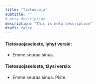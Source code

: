 ```yaml
---
title: "Tietosuoja"
subtitle: ""
# meta description
description: "This is meta description"
draft: false
---
```


#### Tietosuojaseloste, lyhyt versio:

* Emme seuraa sinua.

#### Tietosuojaseloste, täysi versio:

* Emme seuraa sinua. Piste.
